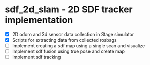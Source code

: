 # sdf_2d_slam - 2D SDF tracker implementation
- [x] 2D odom and 3d sensor data collection in Stage simulator
- [x] Scripts for extracting data from collected rosbags
- [ ] Implement creating a sdf map using a single scan and visualize
- [ ] Implement sdf fusion using true pose and create map
- [ ] Implement sdf tracking
